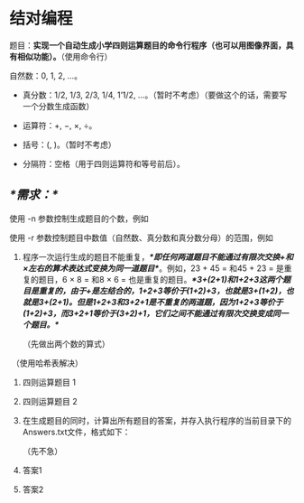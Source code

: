 # 结对编程

题目：**实现一个自动生成小学四则运算题目的命令行程序（也可以用图像界面，具有相似功能）。**（使用命令行）

自然数：0, 1, 2, …。

- 真分数：1/2, 1/3, 2/3, 1/4, 1’1/2, …。（暂时不考虑）（要做这个的话，需要写一个分数生成函数）
- 运算符：+, −, ×, ÷。

- 括号：(, )。（暂时不考虑）

- 分隔符：空格（用于四则运算符和等号前后）。

## ***\*需求：\****

使用 -n 参数控制生成题目的个数，例如

使用 -r 参数控制题目中数值（自然数、真分数和真分数分母）的范围，例如

1. 程序一次运行生成的题目不能重复，***\*即任何两道题目不能通过有限次交换+和×左右的算术表达式变换为同一道题目\****。例如，23 + 45 = 和45 + 23 = 是重复的题目，6 × 8 = 和8 × 6 = 也是重复的题目。***\*3+(2+1)和1+2+3这两个题目是重复的，由于+是左结合的，1+2+3等价于(1+2)+3，也就是3+(1+2)，也就是3+(2+1)。但是1+2+3和3+2+1是不重复的两道题，因为1+2+3等价于(1+2)+3，而3+2+1等价于(3+2)+1，它们之间不能通过有限次交换变成同一个题目。\****

   （先做出两个数的算式）

​      （使用哈希表解决）

1. 四则运算题目  1
2. 四则运算题目  2

1. 在生成题目的同时，计算出所有题目的答案，并存入执行程序的当前目录下的Answers.txt文件，格式如下：

   （先不急）

1. 答案1
2. 答案2